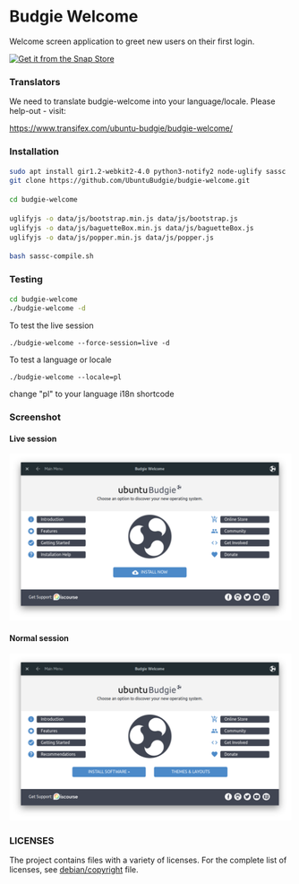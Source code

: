Budgie Welcome
==============

Welcome screen application to greet new users on their first login.

[![Get it from the Snap Store](https://snapcraft.io/static/images/badges/en/snap-store-white.svg)](https://snapcraft.io/ubuntu-budgie-welcome)

### Translators

We need to translate budgie-welcome into your language/locale.  Please
help-out - visit:

https://www.transifex.com/ubuntu-budgie/budgie-welcome/

### Installation

```sh
sudo apt install gir1.2-webkit2-4.0 python3-notify2 node-uglify sassc
git clone https://github.com/UbuntuBudgie/budgie-welcome.git

cd budgie-welcome

uglifyjs -o data/js/bootstrap.min.js data/js/bootstrap.js
uglifyjs -o data/js/baguetteBox.min.js data/js/baguetteBox.js
uglifyjs -o data/js/popper.min.js data/js/popper.js

bash sassc-compile.sh
```

### Testing

```sh
cd budgie-welcome
./budgie-welcome -d
```

To test the live session

    ./budgie-welcome --force-session=live -d
    
To test a language or locale

    ./budgie-welcome --locale=pl
    
change "pl" to your language i18n shortcode

### Screenshot
#### Live session
![Screenshot of Budgie Remix Welcome App](https://raw.githubusercontent.com/UbuntuBudgie/budgie-welcome/master/screenshot-live-session.png)

#### Normal session
![Screenshot of Budgie Remix Welcome App](https://raw.githubusercontent.com/UbuntuBudgie/budgie-welcome/master/screenshot-normal-session.png)

### LICENSES
  The project contains files with a variety of licenses.
  For the complete list of licenses, see [debian/copyright](https://github.com/budgie-remix/budgie-welcome/blob/master/debian/copyright) file.
